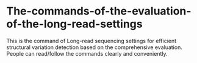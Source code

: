 # The-commands-of-the-evaluation-of-the-long-read-settings
This is the command of Long-read sequencing settings for efficient structural variation detection based on the comprehensive evaluation. People can read/follow the commands clearly and conveniently. 
